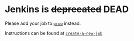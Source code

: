 # Jenkins is ~~deprecated~~ DEAD

Please add your job to [`prow`] instead.

Instructions can be found at [`create-a-new-job`]

[`create-a-new-job`]: /README.md#create-a-new-job
[`prow`]: /prow
